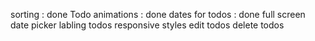sorting : done
Todo animations : done
dates for todos : done
full screen date picker
labling todos
responsive styles
edit todos
delete todos
